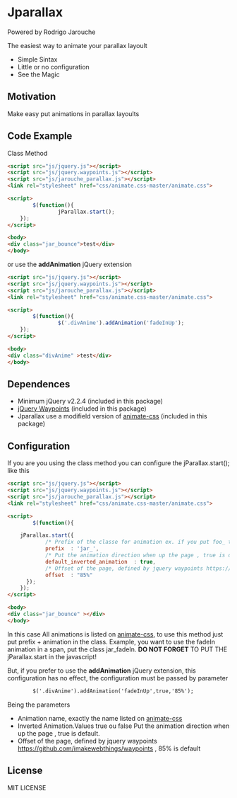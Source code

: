 # Jparallax
Powered by Rodrigo Jarouche

The easiest way to animate your parallax layoult

  - Simple Sintax
  - Little or no configuration
  - See the Magic

## Motivation
Make easy put animations in parallax layoults

## Code Example

Class Method
```html
<script src="js/jquery.js"></script>  
<script src="js/jquery.waypoints.js"></script>
<script src="js/jarouche_parallax.js"></script>
<link rel="stylesheet" href="css/animate.css-master/animate.css"> 

<script>
        $(function(){
                jParallax.start();
    });
</script>  

<body>
<div class="jar_bounce">test</div>
</body>
```

or use the **addAnimation** jQuery extension

```html
<script src="js/jquery.js"></script>  
<script src="js/jquery.waypoints.js"></script>
<script src="js/jarouche_parallax.js"></script>
<link rel="stylesheet" href="css/animate.css-master/animate.css"> 

<script>
        $(function(){
                $('.divAnime').addAnimation('fadeInUp');
    });
</script>  

<body>
<div class="divAnime" >test</div>
</body>
```


## Dependences

  - Minimum jQuery v2.2.4 (included in this package)
  - [jQuery Waypoints](https://github.com/imakewebthings/waypoints/) (included in this package) 
  - Jparallax use a modifield version of [animate-css](http://daneden.me/animate) (included in this package)

## Configuration
If you are you using the class method you can configure the  jParallax.start(); like this
```html
<script src="js/jquery.js"></script>  
<script src="js/jquery.waypoints.js"></script>
<script src="js/jarouche_parallax.js"></script>
<link rel="stylesheet" href="css/animate.css-master/animate.css"> 

<script>
        $(function(){

    jParallax.start({
            /* Prefix of the classe for animation ex. if you put foo_ the class to animate bounceIn is foo_, jar_ is default */
            prefix  : 'jar_',
            /* Put the animation direction when up the page , true is default*/
            default_inverted_animation  : true,
            /* Offset of the page, defined by jquery waypoints https://github.com/imakewebthings/waypoints , 85% is default*/
            offset  : "85%"
      });
    });
</script>  

<body>
<div class="jar_bounce" ></div>
</body>
```

In this case All animations is listed on [animate-css](http://daneden.me/animate), to use this method just put prefix + animation in the class. 
Example, you want to use the fadeIn animation in a span, put the class jar_fadeIn.
**DO NOT FORGET** TO PUT THE jParallax.start in the javascript!

But, if you prefer to use the **addAnimation** jQuery extension, this configuration has no effect, the configuration must be passed by parameter
```html
        $('.divAnime').addAnimation('fadeInUp',true,'85%');
```
Being the parameters
  - Animation name, exactly the name listed on [animate-css](http://daneden.me/animate) 
  - Inverted Animation.Values true ou false Put the animation direction when up the page , true is default. 
  - Offset of the page, defined by jquery waypoints https://github.com/imakewebthings/waypoints , 85% is default

## License
MIT LICENSE
